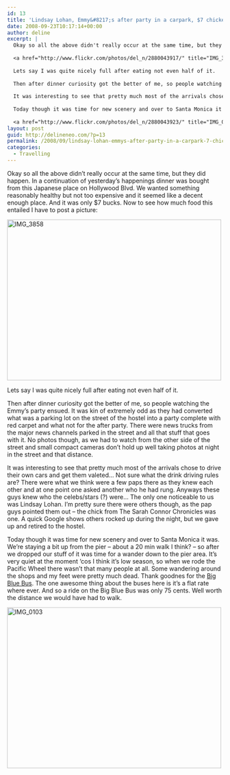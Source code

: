 ```yaml
---
id: 13
title: 'Lindsay Lohan, Emmy&#8217;s after party in a carpark, $7 chicken teriyaki and onwards to Santa Monica'
date: 2008-09-23T10:17:14+00:00
author: deline
excerpt: |
  Okay so all the above didn't really occur at the same time, but they did happen. In a continuation of yesterday's happenings dinner was bought from this Japanese place on Hollywood Blvd. We wanted something reasonably healthy but not too expensive and it seemed like a decent enough place. And it was only $7 bucks. Now to see how much food this entailed I have to post a picture:
  
  <a href="http://www.flickr.com/photos/del_n/2880043917/" title="IMG_3858 by del_n, on Flickr"><img src="http://farm3.static.flickr.com/2236/2880043917_cc675779ea.jpg" width="500" height="375" alt="IMG_3858" /></a>
  
  Lets say I was quite nicely full after eating not even half of it.
  
  Then after dinner curiosity got the better of me, so people watching the Emmy's party ensued. It was kin of extremely odd as they had converted what was a parking lot on the street of the hostel into a party complete with red carpet and what not for the after party. There were news trucks from the major news channels parked in the street and all that stuff that goes with it. No photos though, as we had to watch from the other side of the street and small compact cameras don't hold up well taking photos at night in the street and that distance.
  
  It was interesting to see that pretty much most of the arrivals chose to drive their own cars and get them valeted... Not sure what the drink driving rules are? There were what we think were a few paps there as they knew each other and at one point one asked another who he had rung. Anyways these guys knew who the celebs/stars (?) were... The only one noticeable to us was Lindsay Lohan. I'm pretty sure there were others though, as the pap guys pointed them out - the chick from The Sarah Connor Chronicles was one. A quick Google shows others rocked up during the night, but we gave up and retired to the hostel.
  
  Today though it was time for new scenery and over to Santa Monica it was. We're staying a bit up from the pier - about a 20 min walk I think? - so after we dropped our stuff of it was time for a wander down to the pier area. It's very quiet at the moment 'cos I think it's low season, so when we rode the Pacific Wheel there wasn't that many people at all. Some wandering around the shops and my feet were pretty much dead. Thank goodnes for the <a href="http://www.bigbluebus.com/">Big Blue Bus</a>. The one awesome thing about the buses here is it's a flat rate where ever. And so a ride on the Big Blue Bus was only 75 cents. Well worth the distance we would have had to walk.
  
  <a href="http://www.flickr.com/photos/del_n/2880043923/" title="IMG_0103 by del_n, on Flickr"><img src="http://farm4.static.flickr.com/3106/2880043923_83900b61e1.jpg" width="500" height="375" alt="IMG_0103" /></a>
layout: post
guid: http://delineneo.com/?p=13
permalink: /2008/09/lindsay-lohan-emmys-after-party-in-a-carpark-7-chicken-teriyaki-and-onwards-to-santa-monica/
categories:
  - Travelling
---
```

Okay so all the above didn&#8217;t really occur at the same time, but they did happen. In a continuation of yesterday&#8217;s happenings dinner was bought from this Japanese place on Hollywood Blvd. We wanted something reasonably healthy but not too expensive and it seemed like a decent enough place. And it was only $7 bucks. Now to see how much food this entailed I have to post a picture:

[<img src="http://farm3.static.flickr.com/2236/2880043917_cc675779ea.jpg" width="500" height="375" alt="IMG_3858" />](http://www.flickr.com/photos/del_n/2880043917/ "IMG_3858 by del_n, on Flickr")

Lets say I was quite nicely full after eating not even half of it.

Then after dinner curiosity got the better of me, so people watching the Emmy&#8217;s party ensued. It was kin of extremely odd as they had converted what was a parking lot on the street of the hostel into a party complete with red carpet and what not for the after party. There were news trucks from the major news channels parked in the street and all that stuff that goes with it. No photos though, as we had to watch from the other side of the street and small compact cameras don&#8217;t hold up well taking photos at night in the street and that distance.

It was interesting to see that pretty much most of the arrivals chose to drive their own cars and get them valeted&#8230; Not sure what the drink driving rules are? There were what we think were a few paps there as they knew each other and at one point one asked another who he had rung. Anyways these guys knew who the celebs/stars (?) were&#8230; The only one noticeable to us was Lindsay Lohan. I&#8217;m pretty sure there were others though, as the pap guys pointed them out &#8211; the chick from The Sarah Connor Chronicles was one. A quick Google shows others rocked up during the night, but we gave up and retired to the hostel.

Today though it was time for new scenery and over to Santa Monica it was. We&#8217;re staying a bit up from the pier &#8211; about a 20 min walk I think? &#8211; so after we dropped our stuff of it was time for a wander down to the pier area. It&#8217;s very quiet at the moment &#8216;cos I think it&#8217;s low season, so when we rode the Pacific Wheel there wasn&#8217;t that many people at all. Some wandering around the shops and my feet were pretty much dead. Thank goodnes for the [Big Blue Bus](http://www.bigbluebus.com/). The one awesome thing about the buses here is it&#8217;s a flat rate where ever. And so a ride on the Big Blue Bus was only 75 cents. Well worth the distance we would have had to walk.

[<img src="http://farm4.static.flickr.com/3106/2880043923_83900b61e1.jpg" width="500" height="375" alt="IMG_0103" />](http://www.flickr.com/photos/del_n/2880043923/ "IMG_0103 by del_n, on Flickr")